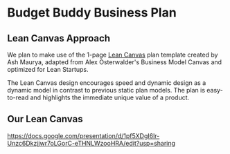 # Budget Buddy Business Plan

## Lean Canvas Approach

We plan to make use of the 1-page [Lean Canvas](https://www.leanfoundry.com/tools/lean-canvas) plan template created by Ash Maurya, adapted from Alex Osterwalder's Business Model Canvas and optimized for Lean Startups.

The Lean Canvas design encourages speed and dynamic design as a dynamic model in contrast to previous static plan models. The plan is easy-to-read and highlights the immediate unique value of a product.

## Our Lean Canvas

https://docs.google.com/presentation/d/1pf5XDgI6lr-Unzc6Dkzjjwr7oLGorC-eTHNLWzooHRA/edit?usp=sharing


